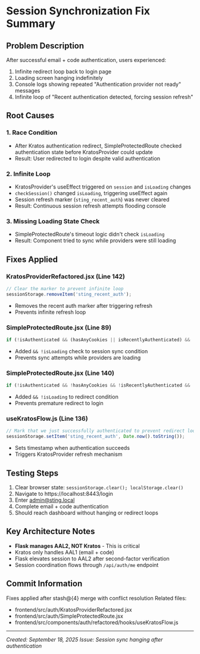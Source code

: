 # Session Synchronization Fix Summary

## Problem Description
After successful email + code authentication, users experienced:
1. Infinite redirect loop back to login page
2. Loading screen hanging indefinitely
3. Console logs showing repeated "Authentication provider not ready" messages
4. Infinite loop of "Recent authentication detected, forcing session refresh"

## Root Causes

### 1. Race Condition
- After Kratos authentication redirect, SimpleProtectedRoute checked authentication state before KratosProvider could update
- Result: User redirected to login despite valid authentication

### 2. Infinite Loop
- KratosProvider's useEffect triggered on `session` and `isLoading` changes
- `checkSession()` changed `isLoading`, triggering useEffect again
- Session refresh marker (`sting_recent_auth`) was never cleared
- Result: Continuous session refresh attempts flooding console

### 3. Missing Loading State Check
- SimpleProtectedRoute's timeout logic didn't check `isLoading`
- Result: Component tried to sync while providers were still loading

## Fixes Applied

### KratosProviderRefactored.jsx (Line 142)
```javascript
// Clear the marker to prevent infinite loop
sessionStorage.removeItem('sting_recent_auth');
```
- Removes the recent auth marker after triggering refresh
- Prevents infinite refresh loop

### SimpleProtectedRoute.jsx (Line 89)
```javascript
if (!isAuthenticated && (hasAnyCookies || isRecentlyAuthenticated) && !isLoading) {
```
- Added `&& !isLoading` check to session sync condition
- Prevents sync attempts while providers are loading

### SimpleProtectedRoute.jsx (Line 140)
```javascript
if (!isAuthenticated && !hasAnyCookies && !isRecentlyAuthenticated && !isLoading) {
```
- Added `&& !isLoading` to redirect condition
- Prevents premature redirect to login

### useKratosFlow.js (Line 136)
```javascript
// Mark that we just successfully authenticated to prevent redirect loops
sessionStorage.setItem('sting_recent_auth', Date.now().toString());
```
- Sets timestamp when authentication succeeds
- Triggers KratosProvider refresh mechanism

## Testing Steps
1. Clear browser state: `sessionStorage.clear(); localStorage.clear()`
2. Navigate to https://localhost:8443/login
3. Enter admin@sting.local
4. Complete email + code authentication
5. Should reach dashboard without hanging or redirect loops

## Key Architecture Notes
- **Flask manages AAL2, NOT Kratos** - This is critical
- Kratos only handles AAL1 (email + code)
- Flask elevates session to AAL2 after second-factor verification
- Session coordination flows through `/api/auth/me` endpoint

## Commit Information
Fixes applied after stash@{4} merge with conflict resolution
Related files:
- frontend/src/auth/KratosProviderRefactored.jsx
- frontend/src/auth/SimpleProtectedRoute.jsx
- frontend/src/components/auth/refactored/hooks/useKratosFlow.js

---
*Created: September 18, 2025*
*Issue: Session sync hanging after authentication*